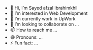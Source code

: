 - 👋 Hi, I’m Sayed afzal Ibrahimkhil
- 👀 I’m interested in Web Development
- 🌱 I’m currently work in UpWork
- 💞️ I’m looking to collaborate on ...
- 📫 How to reach me ...
- 😄 Pronouns: ...
- ⚡ Fun fact: ...

<!---
1sayedking/1sayedking is a ✨ special ✨ repository because its `README.md` (this file) appears on your GitHub profile.
You can click the Preview link to take a look at your changes.
--->
